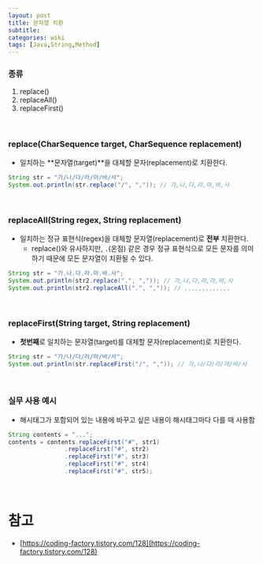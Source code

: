 ```yaml
---
layout: post
title: 문자열 치환
subtitle: 
categories: wiki
tags: [Java,String,Method]
---
```

### 종류
1. replace()
2. replaceAll()
3. replaceFirst()   
<br/>
   
### replace(CharSequence target, CharSequence replacement)
- 일치하는 **문자열(target)**을 대체할 문자(replacement)로 치환한다.
   
```java
String str = "가/나/다/라/마/바/사";
System.out.println(str.replace("/", ",")); // 가,나,다,라,마,바,사
```
<br/>

### replaceAll(String regex, String replacement)
- 일치하는 정규 표현식(regex)을 대체할 문자열(replacement)로 **전부** 치환한다.
    - replace()와 유사하지만, `.`(온점) 같은 경우 정규 표현식으로 모든 문자를 의미하기 때문에 모든 문자열이 치환될 수 있다.
   
```java
String str = "가.나.다.라.마.바.사";
System.out.println(str2.replace(".", ",")); // 가,나,다,라,마,바,사
System.out.println(str2.replaceAll(".", ",")); // ,,,,,,,,,,,,,
```
<br/>

### replaceFirst(String target, String replacement)
- **첫번째**로 일치하는 문자열(target)를 대체할 문자(replacement)로 치환한다.
   
```java
String str = "가/나/다/라/마/바/사";
System.out.println(str.replaceFirst("/", ",")); // 가,나/다/라/마/바/사
```
<br>

### 실무 사용 예시
- 해시태그가 포함되어 있는 내용에 바꾸고 싶은 내용이 해시태그마다 다를 때 사용함
   
```java
String contents = "...";
contents = contents.replaceFirst("#", str1)
                .replaceFirst("#", str2)
                .replaceFirst("#", str3)
                .replaceFirst("#", str4)
                .replaceFirst("#", str5);
```
<br>

# 참고
- [https://coding-factory.tistory.com/128](https://coding-factory.tistory.com/128)
